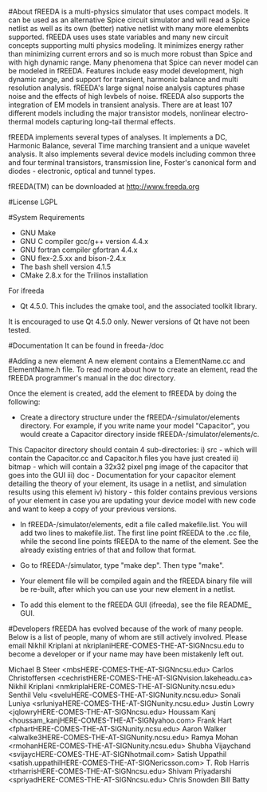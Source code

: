 #About
fREEDA is a multi-physics simulator that uses compact models. It can be 
used as an alternative Spice circuit simulator and will read a Spice
netlist as well as its own (better) native netlist with many more
elemenbts supported. fREEDA uses uses state variables and many new
circuit concepts supporting multi physics modeling. It minimizes energy
rather than minimizing current errors and so is much more robust than
Spice and with high dynamic range. Many phenomena that Spice can never
model can be modeled in fREEDA. Features include easy model development,
high dynamic range, and support for transient, harmonic balance and multi
resolution analysis. fREEDA's large signal noise analysis captures phase
noise and the effects of high levbels of noise. fREEDA also supports the
integration of EM models in transient analysis. There are at least 107
different models including the major transistor models, nonlinear
electro-thermal models capturing long-tail thermal effects.

fREEDA implements several types of analyses. It implements a DC,
Harmonic Balance, several Time marching transient and a unique wavelet
analysis. It also implements several device models including common three
and four terminal transistors, transmission line, Foster's canonical form
and diodes - electronic, optical and tunnel types.

fREEDA(TM) can be downloaded at http://www.freeda.org

#License
LGPL

#System Requirements
- GNU Make
- GNU C compiler gcc/g++ version 4.4.x 
- GNU fortran compiler gfortran 4.4.x
- GNU flex-2.5.xx and bison-2.4.x
- The bash shell version 4.1.5
- CMake 2.8.x for the Trilinos installation

For ifreeda

- Qt 4.5.0. This includes the qmake tool, and the associated toolkit library.

It is encouraged to use Qt 4.5.0 only. Newer versions of Qt have not been
tested.

#Documentation
It can be found in freeda-<version-number>/doc

#Adding a new element
A new element contains a ElementName.cc and ElementName.h file. To read more
about how to create an element, read the fREEDA programmer's manual in the
doc directory.

Once the element is created, add the element to fREEDA by doing the following:
- Create a directory structure under the fREEDA-<version-number>/simulator/elements
directory. For example, if you write name your model "Capacitor", you would create a
Capacitor directory inside fREEDA-<version-number>/simulator/elements/c.

This Capacitor directory should contain 4 sub-directories:
i) src - which will contain the Capacitor.cc and Capacitor.h files you have just created
ii) bitmap - which will contain a 32x32 pixel png image of the capacitor that goes into the GUI
iii) doc - Documentation for your capacitor element detailing the theory of your element, its usage in a netlist, and simulation results using this element
iv) history - this folder contains previous versions of your element in case you are updating your device model with new code and want to keep a copy of your previous versions.

- In fREEDA-<version-number>/simulator/elements, edit a file called makefile.list.
  You will add two lines to makefile.list. The first line point fREEDA to the .cc file,
  while the second line points fREEDA to the name of the element. See the already existing
  entries of that and follow that format.
 
- Go to fREEDA-<version-number>/simulator, type "make dep". Then type "make". 

- Your element file will be compiled again and the fREEDA binary file  will be re-built,
  after which you can use your new element in a netlist.

- To add this element to the fREEDA GUI (ifreeda), see the file README_ GUI.

#Developers
fREEDA has evolved because of the work of many people. Below is a list of
people, many of whom are still actively involved. Please email Nikhil Kriplani
at nkriplaniHERE-COMES-THE-AT-SIGNncsu.edu to become a developer or if your
name may have been mistakenly left out.

Michael B Steer <mbsHERE-COMES-THE-AT-SIGNncsu.edu>
Carlos Christoffersen <cechristHERE-COMES-THE-AT-SIGNvision.lakeheadu.ca>
Nikhil Kriplani <nmkriplaHERE-COMES-THE-AT-SIGNunity.ncsu.edu>
Senthil Velu <sveluHERE-COMES-THE-AT-SIGNunity.ncsu.edu>
Sonali Luniya <srluniyaHERE-COMES-THE-AT-SIGNunity.ncsu.edu>
Justin Lowry <jqlowryHERE-COMES-THE-AT-SIGNncsu.edu>
Houssam Kanj <houssam_kanjHERE-COMES-THE-AT-SIGNyahoo.com>
Frank Hart <fphartHERE-COMES-THE-AT-SIGNunity.ncsu.edu>
Aaron Walker <alwalke3HERE-COMES-THE-AT-SIGNunity.ncsu.edu>
Ramya Mohan <rmohanHERE-COMES-THE-AT-SIGNunity.ncsu.edu>
Shubha Vijaychand <svijaycHERE-COMES-THE-AT-SIGNhotmail.com>
Satish Uppathil <satish.uppathilHERE-COMES-THE-AT-SIGNericsson.com>
T. Rob Harris <trharrisHERE-COMES-THE-AT-SIGNncsu.edu>
Shivam Priyadarshi <spriyadHERE-COMES-THE-AT-SIGNncsu.edu>
Chris Snowden
Bill Batty
